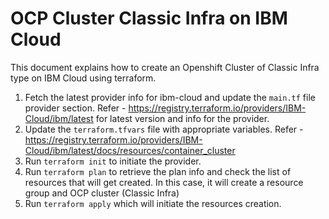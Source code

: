 # OCP Cluster Classic Infra on IBM Cloud

This document explains how to create an Openshift Cluster of Classic Infra type on IBM Cloud using terraform.

1. Fetch the latest provider info for ibm-cloud and update the `main.tf` file provider section. Refer - https://registry.terraform.io/providers/IBM-Cloud/ibm/latest for latest version and info for the provider.
2. Update the `terraform.tfvars` file with appropriate variables. Refer - https://registry.terraform.io/providers/IBM-Cloud/ibm/latest/docs/resources/container_cluster
3. Run `terraform init` to initiate the provider.
4. Run `terraform plan` to retrieve the plan info and check the list of resources that will get created. In this case, it will create a resource group and OCP cluster (Classic Infra)
5. Run `terraform apply` which will initiate the resources creation.
